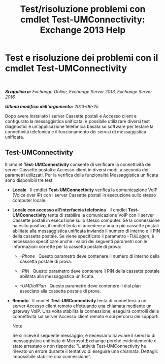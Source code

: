 ﻿---
title: 'Test/risoluzione problemi con cmdlet Test-UMConnectivity: Exchange 2013 Help'
TOCTitle: Test e risoluzione dei problemi con il cmdlet Test-UMConnectivity
ms:assetid: 08e67a99-e37f-4afd-bd58-455b62580af7
ms:mtpsurl: https://technet.microsoft.com/it-it/library/Aa995978(v=EXCHG.150)
ms:contentKeyID: 56269828
ms.date: 05/22/2018
mtps_version: v=EXCHG.150
ms.translationtype: MT
---

# Test e risoluzione dei problemi con il cmdlet Test-UMConnectivity

 

_**Si applica a:** Exchange Online, Exchange Server 2013, Exchange Server 2016_

_**Ultima modifica dell'argomento:** 2013-06-25_

Dopo avere installato i server Cassette postali e Accesso client e configurato la messaggistica unificata, è possibile utilizzare diversi test diagnostici e un'applicazione telefonica basata su software per testare la connettività telefonica e il funzionamento dei servizi di messaggistica unificata.

## Test-UMConnectivity

Il cmdlet **Test-UMConnectivity** consente di verificare la connettività dei server Cassette postali e Accesso client in diversi modi, a seconda dei parametri utilizzati. Per la verifica della funzionalità Messaggistica unificata sono disponibili tre test:

  - **Locale**   Il cmdlet **Test-UMConnectivity** verifica la comunicazione VoIP (Voice over IP) con i server Cassette postali in esecuzione sullo stesso computer locale.

  - **Locale con accesso all'interfaccia telefonica**   Il cmdlet **Test-UMConnectivity** tenta di stabilire la comunicazione VoIP con il server Cassette postali in esecuzione sullo stesso computer. Se la connessione ha esito positivo, il cmdlet tenta di accedere a una o più cassette postali abilitate alla messaggistica unificata inviando il numero di interno e il PIN della cassetta postale. Se viene specificato il parametro *–TUILogon*, è necessario specificare anche i valori dei seguenti parametri con le informazioni corrette per la cassetta postale di prova:
    
      - *–Phone*   Questo parametro deve contenere il numero di interno della cassetta postale di prova.
    
      - *–PIN*   Questo parametro deve contenere il PIN della cassetta postale abilitata alla messaggistica unificata.
    
      - *–UMDialPlan*   Questo parametro deve contenere il dial plan associato alla cassetta postale di prova.

  - **Remoto**   Il cmdlet **Test-UMConnectivity** tenta di connettersi a un server Accesso client remoto effettuando una chiamata mediante un gateway VoIP. Una volta stabilita la connessione, eseguirà controlli della connettività sul server Accesso client remoto e sui percorsi dei supporti.
    

    > [!NOTE]
    > Se si riceve il seguente messaggio, è necessario riavviare il servizio di messaggistica unificata di MicrosoftExchange perché evidentemente è stato arrestato o non risponde: "L'attività Test-UMConnectivity ha rilevato un errore durante il tentativo di eseguire una chiamata. Dettagli: Impossibile stabilire una connessione".



